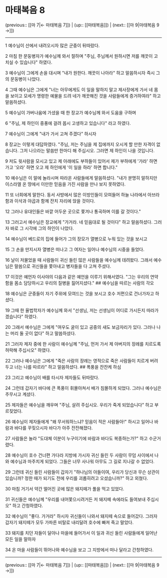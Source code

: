 # 마태복음 8

(previous:: [[마 7|← 마태복음 7]]) | (up:: [[마태복음]]) | (next:: [[마 9|마태복음 9 →]])

***




1 
예수님이 산에서 내려오시자 많은 군중이 뒤따랐다. 



2 
마침 한 문둥병자가 예수님께 와서 절하며 "주님, 주님께서 원하시면 저를 깨끗이 고치실 수 있습니다" 하였다. 



3 
예수님이 그에게 손을 대시며 "내가 원한다. 깨끗이 나아라" 하고 말씀하시자 즉시 그의 문둥병이 나았다. 



4 
그때 예수님은 그에게 "너는 아무에게도 이 일을 말하지 말고 제사장에게 가서 네 몸을 보이고 모세가 명령한 예물을 드려 네가 깨끗해진 것을 사람들에게 증거하여라" 하고 말씀하셨다. 



5 
예수님이 가버나움에 가셨을 때 한 장교가 예수님께 와서 도움을 구하며 



6 
"주님, 제 하인이 중풍에 걸려 몹시 고생하고 있습니다" 라고 하였다. 



7 
예수님이 그에게 "내가 가서 고쳐 주겠다" 하시자 



8 
장교는 이렇게 대답하였다. "주님, 저는 주님을 제 집에까지 오시게 할 만한 자격이 없습니다. 그저 나으라는 말씀만 한마디 해 주십시오. 그러면 제 하인이 나을 것입니다. 



9 
저도 윗사람을 모시고 있고 제 아래에도 부하들이 있어서 제가 부하에게 '가라' 하면 가고 '오라' 하면 오고 제 하인에게 '이 일을 하라' 하면 합니다." 



10 
예수님은 이 말에 놀라시며 따라온 사람들에게 말씀하셨다. "내가 분명히 말하지만 이스라엘 온 땅에서 이만한 믿음을 가진 사람을 만나 보지 못하였다. 



11 
또 너희에게 말한다. 동서 사방에서 많은 이방인들이 모여들어 하늘 나라에서 아브라함과 이삭과 야곱과 함께 잔치 자리에 앉을 것이다. 



12 
그러나 유대인들은 바깥 어두운 곳으로 쫓겨나 통곡하며 이를 갈 것이다." 



13 
그러고서 예수님은 장교에게 "가거라. 네 믿음대로 될 것이다" 하고 말씀하셨다. 그러자 바로 그 시각에 그의 하인이 나았다. 



14 
예수님이 베드로의 집에 들어가 그의 장모가 열병으로 누워 있는 것을 보시고 



15 
그 손을 만지시자 열병은 떠나고 그 여자는 일어나 예수님의 시중을 들었다. 



16 
날이 저물었을 때 사람들이 귀신 들린 많은 사람들을 예수님께 데려왔다. 그래서 예수님은 말씀으로 귀신들을 쫓아내고 병자들을 다 고쳐 주셨다. 



17 
이것은 예언자 이사야의 다음과 같은 예언을 이루기 위해서였다. "그는 우리의 연약함을 몸소 담당하시고 우리의 질병을 짊어지셨다." ## 예수님을 따르는 사람의 각오 



18 
예수님은 군중들이 자기 주위에 모여드는 것을 보시고 호수 저편으로 건너가자고 하셨다. 



19 
그때 한 율법학자가 예수님께 와서 "선생님, 저는 선생님이 어디로 가시든지 따라가겠습니다" 하였다. 



20 
그래서 예수님은 그에게 "여우도 굴이 있고 공중의 새도 보금자리가 있다. 그러나 나는 머리 둘 곳이 없다" 하고 말씀하셨다. 



21 
그러자 제자 중에 한 사람이 예수님께 "주님, 먼저 가서 제 아버지의 장례를 치르도록 허락해 주십시오" 하였다. 



22 
그러나 예수님은 그에게 "죽은 사람의 장례는 영적으로 죽은 사람들이 치르게 버려 두고 너는 나를 따르라" 하고 말씀하셨다. ## 폭풍을 잔잔케 하심 



23 
그리고 예수님이 배를 타시자 제자들도 뒤따랐다. 



24 
그런데 갑자기 바다에 큰 폭풍이 휘몰아쳐서 배가 침몰하게 되었다. 그러나 예수님은 주무시고 계셨다. 



25 
제자들은 예수님을 깨우며 "주님, 살려 주십시오. 우리가 죽게 되었습니다" 하고 부르짖었다. 



26 
예수님이 제자들에게 "왜 무서워하느냐? 믿음이 적은 사람들아!" 하시고 일어나 바람과 바다를 꾸짖으시자 바다가 아주 잔잔해졌다. 



27 
사람들은 놀라 "도대체 이분이 누구이기에 바람과 바다도 복종하는가?" 하고 수군거렸다. 



28 
예수님이 호수 건너편 가다라 지방에 가시자 귀신 들린 두 사람이 무덤 사이에서 나와 예수님과 마주치게 되었다. 그들은 너무 사나워 아무도 그 길로 지나갈 수 없었다. 



29 
그런데 귀신 들린 사람들이 갑자기 "하나님의 아들이여, 우리가 당신과 무슨 상관이 있습니까? 정한 때가 되기도 전에 우리를 괴롭히려고 오셨습니까?" 하고 외쳤다. 



30 
마침 거기서 약간 떨어진 곳에 많은 돼지떼가 풀을 먹고 있었다. 



31 
귀신들은 예수님께 "우리를 내어쫓으시려거든 저 돼지떼 속에라도 들여보내 주십시오" 하고 간청하였다. 



32 
예수님이 "좋다. 가거라" 하시자 귀신들이 나와서 돼지떼 속으로 들어갔다. 그러자 갑자기 돼지떼가 모두 가파른 비탈로 내리달려 호수에 빠져 죽고 말았다. 



33 
돼지를 치던 자들이 달아나 마을에 들어가서 이 일과 귀신 들린 사람들에게 일어난 모든 일을 말하자 



34 
온 마을 사람들이 뛰어나와 예수님을 보고 그 지방에서 떠나 달라고 간청하였다.

***

(previous:: [[마 7|← 마태복음 7]]) | (up:: [[마태복음]]) | (next:: [[마 9|마태복음 9 →]])
